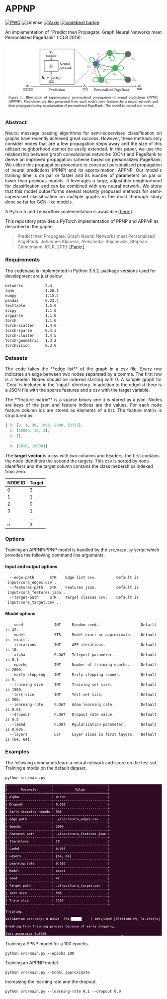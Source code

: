APPNP
============================================

 [![PWC](https://img.shields.io/endpoint.svg?url=https://paperswithcode.com/badge/predict-then-propagate-graph-neural-networks/node-classification-on-ms-academic)](https://paperswithcode.com/sota/node-classification-on-ms-academic?p=predict-then-propagate-graph-neural-networks) ![License](https://img.shields.io/github/license/benedekrozemberczki/APPNP.svg?color=blue&style=plastic) [![Arxiv](https://img.shields.io/badge/ArXiv-1810.05997-orange.svg?color=blue&style=plastic)](https://arxiv.org/abs/1810.05997) [![codebeat badge](https://codebeat.co/badges/b85b29b2-307e-418e-b704-79804e210111)](https://codebeat.co/projects/github-com-benedekrozemberczki-appnp-master)

An implementation of "Predict then Propagate: Graph Neural
Networks meet Personalized PageRank" (ICLR 2019).
<p align="center">
  <img width="800" src="ppnp.jpg">
</p>

### Abstract

<p align="justify">
Neural message passing algorithms for semi-supervised classification on graphs have recently achieved great success. However, these methods only consider nodes that are a few propagation steps away and the size of this utilized neighborhood cannot be easily extended. In this paper, we use the relationship between graph convolutional networks (GCN) and PageRank to derive an improved propagation scheme based on personalized PageRank. We utilize this propagation procedure to construct personalized propagation of neural predictions (PPNP) and its approximation, APPNP. Our model's training time is on par or faster and its number of parameters on par or lower than previous models. It leverages a large, adjustable neighborhood for classification and can be combined with any neural network. We show that this model outperforms several recently proposed methods for semi-supervised classification on multiple graphs in the most thorough study done so far for GCN-like models.</p>

A PyTorch and Tensorflow implementation is awailable [[here.]](https://github.com/klicperajo/ppnp).

This repository provides a PyTorch implementation of PPNP and APPNP as described in the paper:

> Predict then Propagate: Graph Neural Networks meet Personalized PageRank.
> Johannes Klicpera, Aleksandar Bojchevski, Stephan Günnemann.
> ICLR, 2019.
> [[Paper]](https://arxiv.org/abs/1810.05997)

### Requirements
The codebase is implemented in Python 3.5.2. package versions used for development are just below.
```
networkx          2.4
tqdm              4.28.1
numpy             1.15.4
pandas            0.23.4
texttable         1.5.0
scipy             1.1.0
argparse          1.1.0
torch             1.1.0
torch-scatter     1.4.0
torch-sparse      0.4.3
torch-cluster     1.4.5
torch-geometric   1.3.2
torchvision       0.3.0
```
### Datasets
<p align="justify">
The code takes the **edge list** of the graph in a csv file. Every row indicates an edge between two nodes separated by a comma. The first row is a header. Nodes should be indexed starting with 0. A sample graph for `Cora` is included in the  `input/` directory. In addition to the edgelist there is a JSON file with the sparse features and a csv with the target variable.</p>
<p align="justify">
The **feature matrix** is a sparse binary one it is stored as a json. Nodes are keys of the json and feature indices are the values. For each node feature column ids are stored as elements of a list. The feature matrix is structured as:</p>

```javascript
{ 0: [0, 1, 38, 1968, 2000, 52727],
  1: [10000, 20, 3],
  2: [],
  ...
  n: [2018, 10000]}
```

The **target vector** is a csv with two columns and headers, the first contains the node identifiers the second the targets. This csv is sorted by node identifiers and the target column contains the class meberships indexed from zero. 

| **NODE ID**| **Target** |
| --- | --- |
| 0 | 3 |
| 1 | 1 |
| 2 | 0 |
| 3 | 1 |
| ... | ... |
| n | 3 |

### Options
Training an APPNP/PPNP model is handled by the `src/main.py` script which provides the following command line arguments.

#### Input and output options
```
  --edge-path       STR    Edge list csv.         Default is `input/cora_edges.csv`.
  --features-path   STR    Features json.         Default is `input/cora_features.json`.
  --target-path     STR    Target classes csv.    Default is `input/cora_target.csv`.
```
#### Model options
```
  --seed              INT     Random seed.                   Defailt is 42.
  --model             STR     Model exact or approximate.    Default is `exact`.
  --iterations        INT     APP iterations.                Default is 10.
  --alpha             FLOAT   Teleport parameter.            Default is 0.1
  --epochs            INT     Number of training epochs.     Default is 2000.
  --early-stopping    INT     Early stopping rounds.         Default is 5.
  --training-size     INT     Training set size.             Default is 1500.
  --test-size         INT     Test set size.                 Default is 500.
  --learning-rate     FLOAT   Adam learning rate.            Default is 0.01
  --dropout           FLOAT   Dropout rate value.            Default is 0.5
  --lambd             FLOAT   Rgularization parameter.       Default is 0.005.
  --layers            LST     Layer sizes in first layers.   Default is [64, 64]. 
```
### Examples
The following commands learn a neural network and score on the test set. Training a model on the default dataset.
```
python src/main.py
```
<p align="center">
<img style="float: center;" src="appnp_run.jpg">
</p>

Training a PPNP model for a 100 epochs.
```
python src/main.py --epochs 100
```
Training an APPNP model.
```
python src/main.py --model approximate
```
Increasing the learning rate and the dropout.
```
python src/main.py --learning-rate 0.1 --dropout 0.9
```
